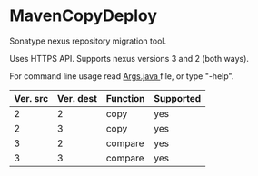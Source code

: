 
# MavenCopyDeploy

Sonatype nexus repository migration tool. 

Uses HTTPS API.
Supports nexus versions 3 and 2 (both ways).

For command line usage read [Args.java ](https://github.com/laim0nas100/MavenCopyDeploy/blob/master/src/main/java/lt/lb/mavencopydeploy/Args.java) file, or type "-help".

Ver. src| Ver. dest| Function| Supported
-|-|- |-
2|2| copy|yes
2|3| copy|yes
3|2| compare|yes
3|3| compare|yes